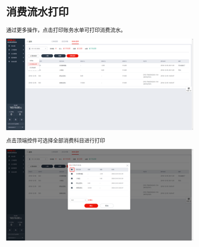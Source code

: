 # 消费流水打印

通过更多操作，点击打印账务水单可打印消费流水。

![&#x6253;&#x5370;&#x8D26;&#x52A1;&#x6C34;&#x5355;&#x53EF;&#x6253;&#x5370;&#x6D88;&#x8D39;&#x6D41;&#x6C34;](../../../.gitbook/assets/image%20%28219%29.png)

点击顶端控件可选择全部消费科目进行打印

![&#x70B9;&#x51FB;&#x786E;&#x8BA4;&#x5373;&#x53EF;&#x5B8C;&#x6210;&#x6253;&#x5370;](../../../.gitbook/assets/image%20%28629%29.png)

